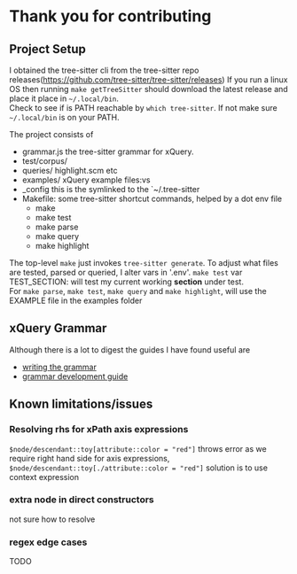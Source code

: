 Thank you for contributing
==========================

## Project Setup

I obtained the tree-sitter cli from the 
tree-sitter repo releases(https://github.com/tree-sitter/tree-sitter/releases)
If you run a linux OS then running `make getTreeSitter` should download the latest release and place it place in `~/.local/bin`.  
Check to see if is PATH reachable by `which tree-sitter`. If not make sure  `~/.local/bin` is on your PATH.

The project consists of 
 - grammar.js  the tree-sitter grammar for xQuery.
 - test/corpus/   
 - queries/       highlight.scm  etc
 - examples/      xQuery example files:vs
 - _config        this is the symlinked to the `~/.tree-sitter
 - Makefile: some tree-sitter shortcut commands, helped by a dot env file
   - make
   - make test      
   - make parse
   - make query
   - make highlight

 The top-level `make` just invokes `tree-sitter generate`.
 To adjust what files are tested, parsed or queried, I alter vars in '.env'.
 `make test` var TEST_SECTION: will test my current working **section** under test.  
 For `make parse`, `make test`, `make query` and `make highlight`, will use the EXAMPLE file in the examples folder

## xQuery Grammar

Although there is a lot to digest the guides I have found useful are

- [writing the grammar](http://tree-sitter.github.io/tree-sitter/creating-parsers#writing-the-grammar)
- [grammar development guide](https://github.com/github/semantic/blob/master/docs/grammar-development-guide.md)

## Known limitations/issues

### Resolving rhs for xPath axis expressions

`$node/descendant::toy[attribute::color = "red"]`
throws error as we require right hand side for axis expressions,
`$node/descendant::toy[./attribute::color = "red"]`
solution is to use context expression 

###  extra node in direct constructors

not sure how to resolve

###  regex edge cases 

 TODO



